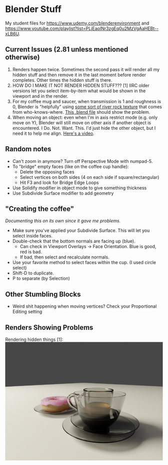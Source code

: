 Blender Stuff
=============

My student files for https://www.udemy.com/blenderenvironment and
https://www.youtube.com/playlist?list=PLjEaoINr3zgEq0u2MzVgAaHEBt--xLB6U. 

## Current Issues (2.81 unless mentioned otherwise)

1. Renders happen twice. Sometimes the second pass it will render all my hidden stuff and then remove    it in the last moment before render completes. Other times the hidden stuff is there.
2. HOW DO I MAKE IT NOT RENDER HIDDEN STUFF??? [1] IIRC older versions let you select item-by-item
   what would be shown in the viewport and in the render.
3. For my coffee mug and saucer, when transmission is 1 and roughness is 0, Blender is "helpfully"
    using [some sort of river rock texture](https://www.youtube.com/watch?v=TaRx-s5RH6Q) that 
    comes from who-knows-where. [This .blend file](https://github.com/bbhart/blenderstuff/blob/52cb4cbfa4dcebf28826a55b27d10801fd723888/donut-blender28/donut-and-coffee.blend) should show 
    the problem.
4. When moving an object: even when I'm in axis restrict mode (e.g. only move on Y), Blender
    will still move on other axis if another object is encountered. I Do. Not. Want. This.
    I'd just hide the other object, but I need it to help me align. [Here's a video](https://www.youtube.com/watch?v=axg2Etkm6s4).

## Random notes

* Can't zoom in anymore? Turn off Perspective Mode with numpad-5.
* To "bridge" empty faces (like on the coffee cup handle):
    * Delete the opposing faces
    * Select vertices on both sides (4 on each side if square/rectangular)
    * Hit F3 and look for Bridge Edge Loops
* Use Solidify modifier in object mode to give something thickness
* Use Subdivide Surface modifier to add geometry

## "Creating the coffee"
_Documenting this on its own since it gave me problems._
* Make sure you've applied your Subdivide Surface. This will let you select inside faces.
* Double-check that the bottom normals are facing up (blue). 
    * Can check in Viewport Overlays -> Face Orientation. Blue is good, red is bad. 
    * If bad, then select and recalculate normals.
* Use your favorite method to select faces within the cup. (I used circle select)
* Shift-D to duplicate.
* P to separate (by Selection)

## Other Stumbling Blocks
* Weird shit happening when moving vertices? Check your Proportional Editing setting

## Renders Showing Problems

Rendering hidden things [1]:
![please stop rendering things I have hidden](donut-blender28/renders/please-please-dont-render-hidden-objects.png)

